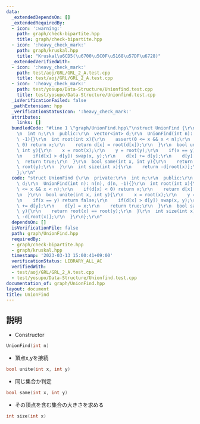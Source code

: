 ```yaml
---
data:
  _extendedDependsOn: []
  _extendedRequiredBy:
  - icon: ':warning:'
    path: graph/check-bipartite.hpp
    title: graph/check-bipartite.hpp
  - icon: ':heavy_check_mark:'
    path: graph/kruskal.hpp
    title: "Kruskal\u6CD5(\u6700\u5C0F\u5168\u57DF\u6728)"
  _extendedVerifiedWith:
  - icon: ':heavy_check_mark:'
    path: test/aoj/GRL/GRL_2_A.test.cpp
    title: test/aoj/GRL/GRL_2_A.test.cpp
  - icon: ':heavy_check_mark:'
    path: test/yosupo/Data-Structure/Unionfind.test.cpp
    title: test/yosupo/Data-Structure/Unionfind.test.cpp
  _isVerificationFailed: false
  _pathExtension: hpp
  _verificationStatusIcon: ':heavy_check_mark:'
  attributes:
    links: []
  bundledCode: "#line 1 \"graph/UnionFind.hpp\"\nstruct UnionFind {\r\n  private:\r\
    \n  int n;\r\n  public:\r\n  vector<int> d;\r\n  UnionFind(int n): n(n), d(n,\
    \ -1){}\r\n  int root(int x){\r\n    assert(0 <= x && x < n);\r\n    if(d[x] <\
    \ 0) return x;\r\n    return d[x] = root(d[x]);\r\n  }\r\n  bool unite(int x,\
    \ int y){\r\n    x = root(x);\r\n    y = root(y);\r\n    if(x == y) return false;\r\
    \n    if(d[x] > d[y]) swap(x, y);\r\n    d[x] += d[y];\r\n    d[y] = x;\r\n  \
    \  return true;\r\n  }\r\n  bool same(int x, int y){\r\n    return root(x) ==\
    \ root(y);\r\n  }\r\n  int size(int x){\r\n    return -d[root(x)];\r\n  }\r\n\
    };\r\n"
  code: "struct UnionFind {\r\n  private:\r\n  int n;\r\n  public:\r\n  vector<int>\
    \ d;\r\n  UnionFind(int n): n(n), d(n, -1){}\r\n  int root(int x){\r\n    assert(0\
    \ <= x && x < n);\r\n    if(d[x] < 0) return x;\r\n    return d[x] = root(d[x]);\r\
    \n  }\r\n  bool unite(int x, int y){\r\n    x = root(x);\r\n    y = root(y);\r\
    \n    if(x == y) return false;\r\n    if(d[x] > d[y]) swap(x, y);\r\n    d[x]\
    \ += d[y];\r\n    d[y] = x;\r\n    return true;\r\n  }\r\n  bool same(int x, int\
    \ y){\r\n    return root(x) == root(y);\r\n  }\r\n  int size(int x){\r\n    return\
    \ -d[root(x)];\r\n  }\r\n};\r\n"
  dependsOn: []
  isVerificationFile: false
  path: graph/UnionFind.hpp
  requiredBy:
  - graph/check-bipartite.hpp
  - graph/kruskal.hpp
  timestamp: '2023-03-13 15:00:41+09:00'
  verificationStatus: LIBRARY_ALL_AC
  verifiedWith:
  - test/aoj/GRL/GRL_2_A.test.cpp
  - test/yosupo/Data-Structure/Unionfind.test.cpp
documentation_of: graph/UnionFind.hpp
layout: document
title: UnionFind
---
```


## 説明

- Constructor
```cpp
UnionFind(int n)
```

- 頂点x,yを接続
```cpp
bool unite(int x, int y)
```

- 同じ集合か判定
```cpp
bool same(int x, int y)
```

- その頂点を含む集合の大きさを求める
```cpp
int size(int x)
```

